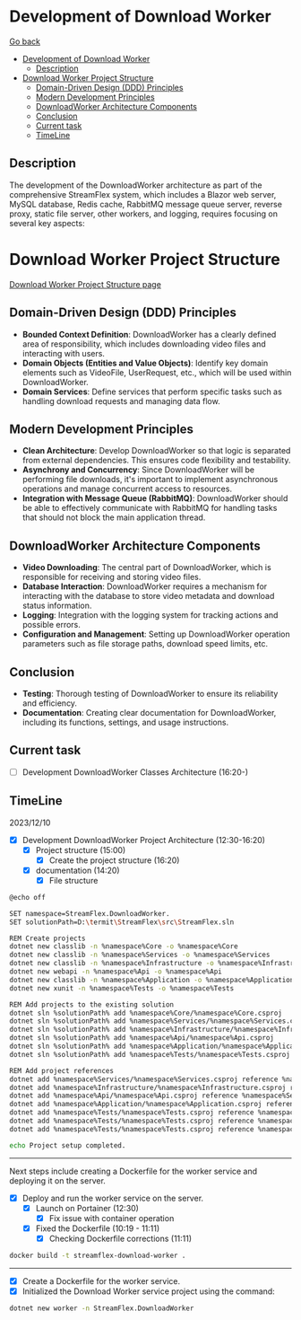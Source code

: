 # Development of Download Worker

[Go back](../development.md#development-of-download-worker)

- [Development of Download Worker](#development-of-download-worker)
  - [Description](#description)
- [Download Worker Project Structure](#download-worker-project-structure)
  - [Domain-Driven Design (DDD) Principles](#domain-driven-design-ddd-principles)
  - [Modern Development Principles](#modern-development-principles)
  - [DownloadWorker Architecture Components](#downloadworker-architecture-components)
  - [Conclusion](#conclusion)
  - [Current task](#current-task)
  - [TimeLine](#timeline)

## Description
The development of the DownloadWorker architecture as part of the comprehensive StreamFlex system, which includes a Blazor web server, MySQL database, Redis cache, RabbitMQ message queue server, reverse proxy, static file server, other workers, and logging, requires focusing on several key aspects:








# Download Worker Project Structure
[Download Worker Project Structure page](download-worker-project-structure/download-worker-project-structure.md)


## Domain-Driven Design (DDD) Principles
- **Bounded Context Definition**: DownloadWorker has a clearly defined area of responsibility, which includes downloading video files and interacting with users.
- **Domain Objects (Entities and Value Objects)**: Identify key domain elements such as VideoFile, UserRequest, etc., which will be used within DownloadWorker.
- **Domain Services**: Define services that perform specific tasks such as handling download requests and managing data flow.

## Modern Development Principles
- **Clean Architecture**: Develop DownloadWorker so that logic is separated from external dependencies. This ensures code flexibility and testability.
- **Asynchrony and Concurrency**: Since DownloadWorker will be performing file downloads, it's important to implement asynchronous operations and manage concurrent access to resources.
- **Integration with Message Queue (RabbitMQ)**: DownloadWorker should be able to effectively communicate with RabbitMQ for handling tasks that should not block the main application thread.

## DownloadWorker Architecture Components
- **Video Downloading**: The central part of DownloadWorker, which is responsible for receiving and storing video files.
- **Database Interaction**: DownloadWorker requires a mechanism for interacting with the database to store video metadata and download status information.
- **Logging**: Integration with the logging system for tracking actions and possible errors.
- **Configuration and Management**: Setting up DownloadWorker operation parameters such as file storage paths, download speed limits, etc.

## Conclusion
- **Testing**: Thorough testing of DownloadWorker to ensure its reliability and efficiency.
- **Documentation**: Creating clear documentation for DownloadWorker, including its functions, settings, and usage instructions.

## Current task

- [ ] Development DownloadWorker Classes Architecture (16:20-)


## TimeLine

2023/12/10
- [x] Development DownloadWorker Project Architecture (12:30-16:20)
  - [x] Project structure (15:00)
    - [x] Create the project structure (16:20)
  - [x] documentation (14:20)
    - [x] File structure
```bash
@echo off

SET namespace=StreamFlex.DownloadWorker.
SET solutionPath=D:\termit\StreamFlex\src\StreamFlex.sln

REM Create projects
dotnet new classlib -n %namespace%Core -o %namespace%Core
dotnet new classlib -n %namespace%Services -o %namespace%Services
dotnet new classlib -n %namespace%Infrastructure -o %namespace%Infrastructure
dotnet new webapi -n %namespace%Api -o %namespace%Api
dotnet new classlib -n %namespace%Application -o %namespace%Application
dotnet new xunit -n %namespace%Tests -o %namespace%Tests

REM Add projects to the existing solution
dotnet sln %solutionPath% add %namespace%Core/%namespace%Core.csproj
dotnet sln %solutionPath% add %namespace%Services/%namespace%Services.csproj
dotnet sln %solutionPath% add %namespace%Infrastructure/%namespace%Infrastructure.csproj
dotnet sln %solutionPath% add %namespace%Api/%namespace%Api.csproj
dotnet sln %solutionPath% add %namespace%Application/%namespace%Application.csproj
dotnet sln %solutionPath% add %namespace%Tests/%namespace%Tests.csproj

REM Add project references
dotnet add %namespace%Services/%namespace%Services.csproj reference %namespace%Core/%namespace%Core.csproj
dotnet add %namespace%Infrastructure/%namespace%Infrastructure.csproj reference %namespace%Core/%namespace%Core.csproj
dotnet add %namespace%Api/%namespace%Api.csproj reference %namespace%Services/%namespace%Services.csproj
dotnet add %namespace%Application/%namespace%Application.csproj reference %namespace%Services/%namespace%Services.csproj
dotnet add %namespace%Tests/%namespace%Tests.csproj reference %namespace%Core/%namespace%Core.csproj
dotnet add %namespace%Tests/%namespace%Tests.csproj reference %namespace%Services/%namespace%Services.csproj
dotnet add %namespace%Tests/%namespace%Tests.csproj reference %namespace%Infrastructure/%namespace%Infrastructure.csproj

echo Project setup completed.
```
---
Next steps include creating a Dockerfile for the worker service and deploying it on the server.
- [x] Deploy and run the worker service on the server.
  - [x] Launch on Portainer (12:30)
    - [x] Fix issue with container operation
  - [x] Fixed the Dockerfile (10:19 - 11:11)
    - [x] Checking Dockerfile corrections (11:11)

```bash
docker build -t streamflex-download-worker .
```
---
- [x] Create a Dockerfile for the worker service.
- [x] Initialized the Download Worker service project using the command:
```bash
dotnet new worker -n StreamFlex.DownloadWorker
```
